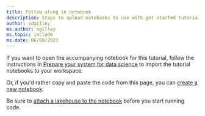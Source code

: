 ```yaml
---
title: Follow along in notebook
description: Steps to upload notebooks to use with get started tutorials.
author: sdgilley
ms.author: sgilley
ms.topic: include
ms.date: 06/08/2023
---
```


If you want to open the accompanying notebook for this tutorial, follow the instructions in [Prepare your system for data science](../tutorial-data-science-prepare-system.md#import-tutorial-notebooks) to import the tutorial notebooks to your workspace.  

Or, if you'd rather copy and paste the code from this page, you can [create a new notebook](../../data-engineering/how-to-use-notebook.md#create-notebooks).

Be sure to [attach a lakehouse to the notebook](../tutorial-data-science-prepare-system.md#attach-a-lakehouse-to-the-notebooks) before you start running code.
